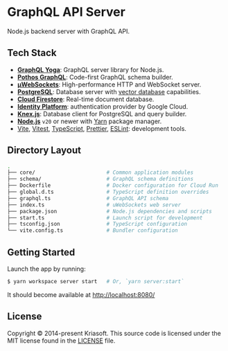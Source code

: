 # GraphQL API Server

Node.js backend server with GraphQL API.

## Tech Stack

- **[GraphQL Yoga](https://the-guild.dev/graphql/yoga-server)**: GraphQL server library for Node.js.
- **[Pothos GraphQL](https://github.com/hayes/pothos#readme)**: Code-first GraphQL schema builder.
- **[µWebSockets](https://github.com/uNetworking/uWebSockets#readme)**: High-performance HTTP and WebSocket server.
- **[PostgreSQL](https://www.postgresql.org/)**: Database server with [vector database](https://cloud.google.com/blog/products/databases/using-pgvector-llms-and-langchain-with-google-cloud-databases) capabilities.
- **[Cloud Firestore](https://firebase.google.com/docs/firestore)**: Real-time document database.
- **[Identity Platform](https://cloud.google.com/security/products/identity-platform)**: authentication provider by Google Cloud.
- **[Knex.js](https://knexjs.org/)**: Database client for PostgreSQL and query builder.
- **[Node.js](https://nodejs.org/)** `v20` or newer with [Yarn](https://yarnpkg.com/) package manager.
- [Vite](https://vitejs.dev/), [Vitest](https://vitest.dev/), [TypeScript](https://www.typescriptlang.org/), [Prettier](https://prettier.io/), [ESLint](https://eslint.org/): development tools.

## Directory Layout

```bash
.
├── core/                       # Common application modules
├── schema/                     # GraphQL schema definitions
├── Dockerfile                  # Docker configuration for Cloud Run
├── global.d.ts                 # TypeScript definition overrides
├── graphql.ts                  # GraphQL API schema
├── index.ts                    # uWebSockets web server
├── package.json                # Node.js dependencies and scripts
├── start.ts                    # Launch script for development
├── tsconfig.json               # TypeScript configuration
└── vite.config.ts              # Bundler configuration
```

## Getting Started

Launch the app by running:

```bash
$ yarn workspace server start   # Or, `yarn server:start`
```

It should become available at [http://localhost:8080/](http://localhost:8080/)

## License

Copyright © 2014-present Kriasoft. This source code is licensed under the MIT license found in the
[LICENSE](https://github.com/kriasoft/relay-starter-kit/blob/main/LICENSE) file.
